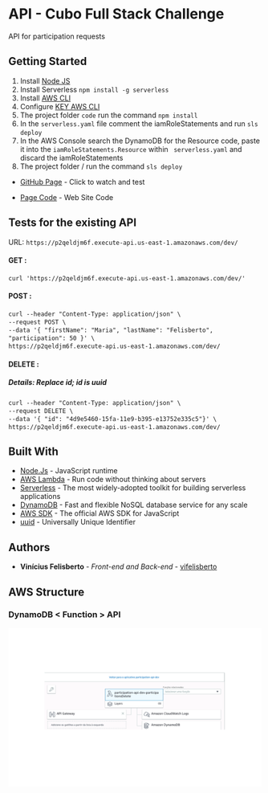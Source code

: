 # API - Cubo Full Stack Challenge

API for participation requests

## Getting Started

1. Install [Node JS](https://nodejs.org/en/download/)
2. Install Serverless `npm install -g serverless`
3. Install [AWS CLI](https://aws.amazon.com/pt/cli/)
4. Configure [KEY AWS CLI](https://docs.aws.amazon.com/pt_br/cli/latest/userguide/cli-chap-configure.html)
5. The project folder `code` run the command `npm install`
6. In the `serverless.yaml` file comment the iamRoleStatements and run `sls deploy`
7. In the AWS Console search the DynamoDB for the Resource code, paste it into the `iamRoleStatements.Resource` within ` serverless.yaml` and discard the iamRoleStatements
8. The project folder / run the command `sls deploy`

* [GitHub Page](https://vifelisberto.github.io/Cubo-FullStack-Challenge) - Click to watch and test

* [Page Code](https://github.com/vifelisberto/Cubo-FullStack-Challenge) - Web Site Code

## Tests for the existing API

URL: `https://p2qeldjm6f.execute-api.us-east-1.amazonaws.com/dev/`

#### GET :
    
    curl 'https://p2qeldjm6f.execute-api.us-east-1.amazonaws.com/dev/'

#### POST :

    curl --header "Content-Type: application/json" \
    --request POST \
    --data '{ "firstName": "Maria", "lastName": "Felisberto", "participation": 50 }' \
    https://p2qeldjm6f.execute-api.us-east-1.amazonaws.com/dev/

#### DELETE :
##### Details: Replace id; id is uuid

    curl --header "Content-Type: application/json" \
    --request DELETE \
    --data '{ "id": "4d9e5460-15fa-11e9-b395-e13752e335c5"}' \
    https://p2qeldjm6f.execute-api.us-east-1.amazonaws.com/dev/

## Built With

* [Node.Js](https://nodejs.org/en/) - JavaScript runtime
* [AWS Lambda](https://aws.amazon.com/pt/lambda/) - Run code without thinking about servers
* [Serverless](https://serverless.com/) - The most widely-adopted toolkit for building serverless applications
* [DynamoDB](https://aws.amazon.com/pt/dynamodb/) - Fast and flexible NoSQL database service for any scale
* [AWS SDK](https://aws.amazon.com/pt/sdk-for-node-js/) - The official AWS SDK for JavaScript
* [uuid](https://www.npmjs.com/package/uuid) - Universally Unique Identifier

## Authors

* **Vinícius Felisberto** - *Front-end and Back-end* - [vifelisberto](https://github.com/vifelisberto)

## AWS Structure

### DynamoDB < Function > API

![ DynamoDB < Function > API](AWS.png)